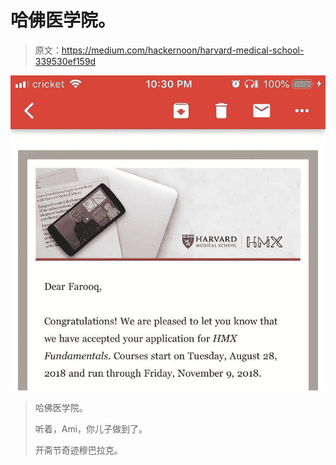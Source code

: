 # 哈佛医学院。

> 原文：<https://medium.com/hackernoon/harvard-medical-school-339530ef159d>

![](img/85e13b15b09e270008517219b006148b.png)

> 哈佛医学院。
> 
> 听着，Ami，你儿子做到了。
> 
> 开斋节奇迹穆巴拉克。